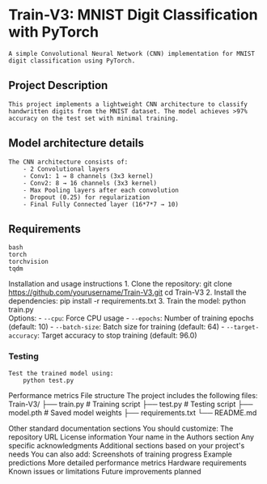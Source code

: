 # Train-V3: MNIST Digit Classification with PyTorch

    A simple Convolutional Neural Network (CNN) implementation for MNIST digit classification using PyTorch.

## Project Description
    This project implements a lightweight CNN architecture to classify handwritten digits from the MNIST dataset. The model achieves >97% accuracy on the test set with minimal training.

## Model architecture details

    The CNN architecture consists of:
        - 2 Convolutional layers
        - Conv1: 1 → 8 channels (3x3 kernel)
        - Conv2: 8 → 16 channels (3x3 kernel)
        - Max Pooling layers after each convolution
        - Dropout (0.25) for regularization
        - Final Fully Connected layer (16*7*7 → 10)

## Requirements
    bash
    torch
    torchvision
    tqdm
Installation and usage instructions
    1. Clone the repository:
        git clone https://github.com/yourusername/Train-V3.git
        cd Train-V3
    2. Install the dependencies:
        pip install -r requirements.txt
    3. Train the model:
        python train.py        
        Options:
        - `--cpu`: Force CPU usage
        - `--epochs`: Number of training epochs (default: 10)
        - `--batch-size`: Batch size for training (default: 64)
        - `--target-accuracy`: Target accuracy to stop training (default: 96.0)
   
### Testing
    Test the trained model using:
        python test.py

Performance metrics
File structure
    The project includes the following files:
        Train-V3/
        ├── train.py # Training script
        ├── test.py # Testing script
        ├── model.pth # Saved model weights
        ├── requirements.txt
        └── README.md

Other standard documentation sections
You should customize:
The repository URL
License information
Your name in the Authors section
Any specific acknowledgments
Additional sections based on your project's needs
You can also add:
Screenshots of training progress
Example predictions
More detailed performance metrics
Hardware requirements
Known issues or limitations
Future improvements planned
